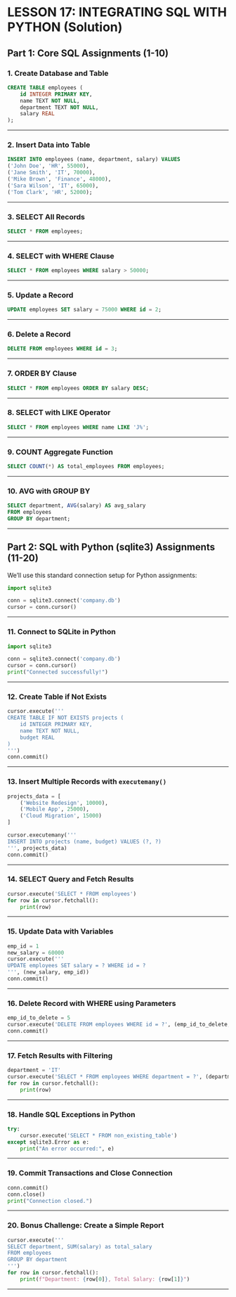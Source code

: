 # **LESSON 17: INTEGRATING SQL WITH PYTHON (Solution)**

## **Part 1: Core SQL Assignments (1-10)**

### 1. Create Database and Table

```sql
CREATE TABLE employees (
    id INTEGER PRIMARY KEY,
    name TEXT NOT NULL,
    department TEXT NOT NULL,
    salary REAL
);
```

---

### 2. Insert Data into Table

```sql
INSERT INTO employees (name, department, salary) VALUES
('John Doe', 'HR', 55000),
('Jane Smith', 'IT', 70000),
('Mike Brown', 'Finance', 48000),
('Sara Wilson', 'IT', 65000),
('Tom Clark', 'HR', 52000);
```

---

###  3. SELECT All Records

```sql
SELECT * FROM employees;
```

---

### 4. SELECT with WHERE Clause

```sql
SELECT * FROM employees WHERE salary > 50000;
```

---

### 5. Update a Record

```sql
UPDATE employees SET salary = 75000 WHERE id = 2;
```

---

### 6. Delete a Record

```sql
DELETE FROM employees WHERE id = 3;
```

---

### 7. ORDER BY Clause

```sql
SELECT * FROM employees ORDER BY salary DESC;
```

---

### 8. SELECT with LIKE Operator

```sql
SELECT * FROM employees WHERE name LIKE 'J%';
```

---

### 9. COUNT Aggregate Function

```sql
SELECT COUNT(*) AS total_employees FROM employees;
```

---

### 10. AVG with GROUP BY

```sql
SELECT department, AVG(salary) AS avg_salary
FROM employees
GROUP BY department;
```

---

##  **Part 2: SQL with Python (sqlite3) Assignments (11-20)**

We’ll use this standard connection setup for Python assignments:

```python
import sqlite3

conn = sqlite3.connect('company.db')
cursor = conn.cursor()
```

---

### 11. Connect to SQLite in Python

```python
import sqlite3

conn = sqlite3.connect('company.db')
cursor = conn.cursor()
print("Connected successfully!")
```

---

### 12. Create Table if Not Exists

```python
cursor.execute('''
CREATE TABLE IF NOT EXISTS projects (
    id INTEGER PRIMARY KEY,
    name TEXT NOT NULL,
    budget REAL
)
''')
conn.commit()
```

---

### 13. Insert Multiple Records with `executemany()`

```python
projects_data = [
    ('Website Redesign', 10000),
    ('Mobile App', 25000),
    ('Cloud Migration', 15000)
]

cursor.executemany('''
INSERT INTO projects (name, budget) VALUES (?, ?)
''', projects_data)
conn.commit()
```

---

### 14.  SELECT Query and Fetch Results

```python
cursor.execute('SELECT * FROM employees')
for row in cursor.fetchall():
    print(row)
```

---

### 15. Update Data with Variables

```python
emp_id = 1
new_salary = 60000
cursor.execute('''
UPDATE employees SET salary = ? WHERE id = ?
''', (new_salary, emp_id))
conn.commit()
```

---

### 16. Delete Record with WHERE using Parameters

```python
emp_id_to_delete = 5
cursor.execute('DELETE FROM employees WHERE id = ?', (emp_id_to_delete,))
conn.commit()
```

---

### 17. Fetch Results with Filtering

```python
department = 'IT'
cursor.execute('SELECT * FROM employees WHERE department = ?', (department,))
for row in cursor.fetchall():
    print(row)
```

---

### 18. Handle SQL Exceptions in Python

```python
try:
    cursor.execute('SELECT * FROM non_existing_table')
except sqlite3.Error as e:
    print("An error occurred:", e)
```

---

### 19. Commit Transactions and Close Connection

```python
conn.commit()
conn.close()
print("Connection closed.")
```

---

### 20. Bonus Challenge: Create a Simple Report

```python
cursor.execute('''
SELECT department, SUM(salary) as total_salary
FROM employees
GROUP BY department
''')
for row in cursor.fetchall():
    print(f"Department: {row[0]}, Total Salary: {row[1]}")
```

---
